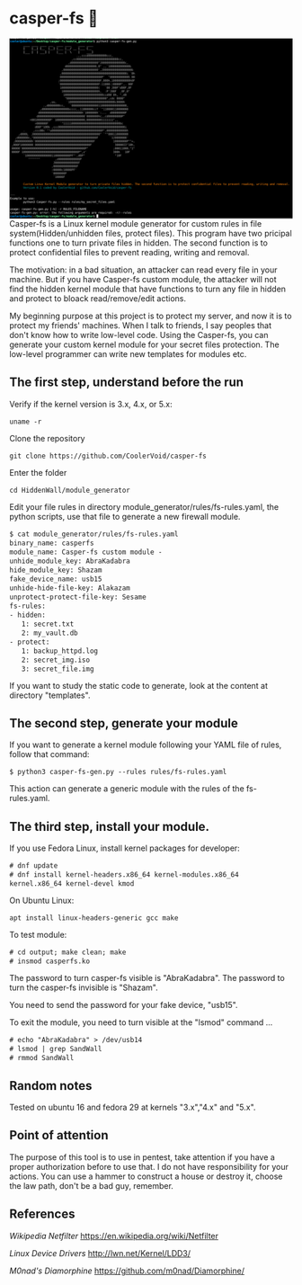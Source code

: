 # casper-fs 👻
<img align="center" src="https://github.com/CoolerVoid/casper-fs/blob/main/doc/Screenshot_9.png?raw=true">
Casper-fs is a Linux kernel module generator for custom rules in file system(Hidden/unhidden files, protect files).
This program have two pricipal functions one to turn private files in hidden. The second function is to protect confidential files to prevent reading, writing and removal.

The motivation: in a bad situation, an attacker can read every file in your machine. But if you have Casper-fs custom module, 
the attacker will not find the hidden kernel module that have functions to turn any file in hidden and protect to bloack read/remove/edit actions.

My beginning purpose at this project is to protect my server, and now it is to protect my friends' machines.
When I talk to friends, I say peoples that don't know how to write low-level code. Using the Casper-fs, you can 
generate your custom kernel module for your secret files protection. The low-level programmer can write new templates for modules etc.


The first step, understand before the run
--

Verify if the kernel version is 3.x, 4.x, or 5.x:
```
uname -r
```

Clone the repository
```
git clone https://github.com/CoolerVoid/casper-fs
```

Enter the folder
```
cd HiddenWall/module_generator
```

Edit your file rules in directory module_generator/rules/fs-rules.yaml, the python scripts, use that file to generate a new firewall module.

```
$ cat module_generator/rules/fs-rules.yaml
binary_name: casperfs
module_name: Casper-fs custom module -
unhide_module_key: AbraKadabra
hide_module_key: Shazam
fake_device_name: usb15
unhide-hide-file-key: Alakazam
unprotect-protect-file-key: Sesame 
fs-rules: 
- hidden: 
   1: secret.txt
   2: my_vault.db
- protect:
   1: backup_httpd.log
   2: secret_img.iso
   3: secret_file.img
```
If you want to study the static code to generate, look at the content at directory "templates".

The second step, generate your module
--

If you want to generate a kernel module following your YAML file of rules, follow that command:

```
$ python3 casper-fs-gen.py --rules rules/fs-rules.yaml
```
This action can generate a generic module with the rules of the fs-rules.yaml.



The third step, install your module.
--

If you use Fedora Linux, install kernel packages for developer:
```
# dnf update
# dnf install kernel-headers.x86_64 kernel-modules.x86_64 kernel.x86_64 kernel-devel kmod
```
On Ubuntu Linux:
```
apt install linux-headers-generic gcc make
```
To test module:
```
# cd output; make clean; make
# insmod casperfs.ko
```


The password to turn casper-fs visible is "AbraKadabra".
The password to turn the casper-fs invisible is "Shazam".

You need to send the password for your fake device, "usb15".

To exit the module, you need to turn visible at the "lsmod" command ...

```
# echo "AbraKadabra" > /dev/usb14
# lsmod | grep SandWall
# rmmod SandWall
```

Random notes
--

Tested on ubuntu 16 and fedora 29 at kernels "3.x","4.x" and "5.x".


## Point of attention
The purpose of this tool is to use in pentest, take attention if you have a proper authorization before to use that. I do not have responsibility for your actions. You can use a hammer to construct a house or destroy it, choose the law path, don't be a bad guy, remember.


References
--

*Wikipedia Netfilter* 
https://en.wikipedia.org/wiki/Netfilter

*Linux Device Drivers* 
http://lwn.net/Kernel/LDD3/

*M0nad's Diamorphine* 
https://github.com/m0nad/Diamorphine/
